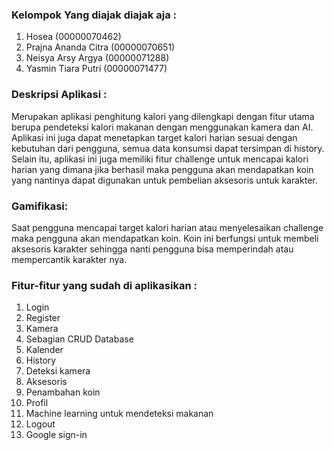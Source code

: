 ### Kelompok Yang diajak diajak aja :
1. Hosea (00000070462)
2. Prajna Ananda Citra (00000070651)
3. Neisya Arsy Argya (00000071288)
4. Yasmin Tiara Putri (00000071477)

### Deskripsi Aplikasi :
Merupakan aplikasi penghitung kalori yang dilengkapi dengan fitur utama berupa 
pendeteksi kalori makanan dengan menggunakan kamera dan AI.
Aplikasi ini juga dapat menetapkan target kalori harian sesuai dengan kebutuhan 
dari pengguna, semua data konsumsi dapat tersimpan di history. Selain itu, 
aplikasi ini juga memiliki fitur challenge untuk mencapai kalori harian yang 
dimana jika berhasil maka pengguna akan mendapatkan koin yang nantinya dapat 
digunakan untuk pembelian aksesoris untuk karakter.

### Gamifikasi:
Saat pengguna mencapai target kalori harian atau menyelesaikan challenge maka 
pengguna akan mendapatkan koin. Koin ini berfungsi untuk membeli aksesoris 
karakter sehingga nanti pengguna bisa memperindah atau mempercantik karakter nya.

### Fitur-fitur yang sudah di aplikasikan :
1. Login
2. Register
3. Kamera
4. Sebagian CRUD Database
5. Kalender
6. History 
7. Deteksi kamera
8. Aksesoris
9. Penambahan koin
10. Profil
11. Machine learning untuk mendeteksi makanan
12. Logout
13. Google sign-in

